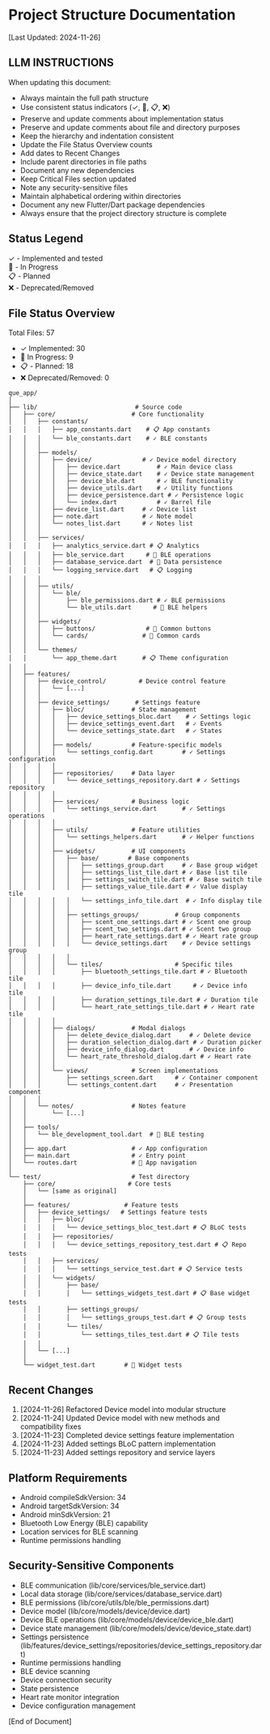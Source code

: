# Project Structure Documentation
[Last Updated: 2024-11-26]

## LLM INSTRUCTIONS
When updating this document:
- Always maintain the full path structure
- Use consistent status indicators (✓, 🔄, 📋, ❌)
- Preserve and update comments about implementation status
- Preserve and update comments about file and directory purposes
- Keep the hierarchy and indentation consistent
- Update the File Status Overview counts
- Add dates to Recent Changes
- Include parent directories in file paths
- Document any new dependencies
- Keep Critical Files section updated
- Note any security-sensitive files
- Maintain alphabetical ordering within directories
- Document any new Flutter/Dart package dependencies
- Always ensure that the project directory structure is complete

## Status Legend
✓ - Implemented and tested  
🔄 - In Progress  
📋 - Planned  
❌ - Deprecated/Removed

## File Status Overview
Total Files: 57
- ✓ Implemented: 30
- 🔄 In Progress: 9
- 📋 - Planned: 18
- ❌ Deprecated/Removed: 0

```
que_app/
│
├── lib/                           # Source code
│   ├── core/                     # Core functionality
│   │   ├── constants/
│   │   │   ├── app_constants.dart    # 📋 App constants
│   │   │   └── ble_constants.dart    # ✓ BLE constants
│   │   │
│   │   ├── models/
│   │   │   ├── device/              # ✓ Device model directory
│   │   │   │   ├── device.dart          # ✓ Main device class
│   │   │   │   ├── device_state.dart    # ✓ Device state management
│   │   │   │   ├── device_ble.dart      # ✓ BLE functionality
│   │   │   │   ├── device_utils.dart    # ✓ Utility functions
│   │   │   │   ├── device_persistence.dart # ✓ Persistence logic
│   │   │   │   └── index.dart           # ✓ Barrel file
│   │   │   ├── device_list.dart     # ✓ Device list
│   │   │   ├── note.dart            # ✓ Note model
│   │   │   └── notes_list.dart      # ✓ Notes list
│   │   │
│   │   ├── services/
│   │   │   ├── analytics_service.dart # 📋 Analytics
│   │   │   ├── ble_service.dart      # 🔄 BLE operations
│   │   │   ├── database_service.dart  # 🔄 Data persistence
│   │   │   └── logging_service.dart   # 📋 Logging
│   │   │
│   │   ├── utils/
│   │   │   └── ble/
│   │   │       ├── ble_permissions.dart # ✓ BLE permissions
│   │   │       └── ble_utils.dart      # 🔄 BLE helpers
│   │   │
│   │   ├── widgets/
│   │   │   ├── buttons/              # 🔄 Common buttons
│   │   │   └── cards/               # 🔄 Common cards
│   │   │
│   │   └── themes/
│   │       └── app_theme.dart       # 📋 Theme configuration
│   │
│   ├── features/
│   │   ├── device_control/         # Device control feature
│   │   │   └── [...]
│   │   │
│   │   ├── device_settings/       # Settings feature
│   │   │   ├── bloc/             # State management
│   │   │   │   ├── device_settings_bloc.dart    # ✓ Settings logic
│   │   │   │   ├── device_settings_event.dart   # ✓ Events
│   │   │   │   └── device_settings_state.dart   # ✓ States
│   │   │   │
│   │   │   ├── models/           # Feature-specific models
│   │   │   │   └── settings_config.dart        # ✓ Settings configuration
│   │   │   │
│   │   │   ├── repositories/     # Data layer
│   │   │   │   └── device_settings_repository.dart # ✓ Settings repository
│   │   │   │
│   │   │   ├── services/         # Business logic
│   │   │   │   └── settings_service.dart       # ✓ Settings operations
│   │   │   │
│   │   │   ├── utils/            # Feature utilities
│   │   │   │   └── settings_helpers.dart       # ✓ Helper functions
│   │   │   │
│   │   │   ├── widgets/          # UI components
│   │   │   │   ├── base/        # Base components
│   │   │   │   │   ├── settings_group.dart     # ✓ Base group widget
│   │   │   │   │   ├── settings_list_tile.dart # ✓ Base list tile
│   │   │   │   │   ├── settings_switch_tile.dart # ✓ Base switch tile
│   │   │   │   │   ├── settings_value_tile.dart # ✓ Value display tile
│   │   │   │   │   └── settings_info_tile.dart  # ✓ Info display tile
│   │   │   │   │
│   │   │   │   ├── settings_groups/          # Group components
│   │   │   │   │   ├── scent_one_settings.dart # ✓ Scent one group
│   │   │   │   │   ├── scent_two_settings.dart # ✓ Scent two group
│   │   │   │   │   ├── heart_rate_settings.dart # ✓ Heart rate group
│   │   │   │   │   └── device_settings.dart    # ✓ Device settings group
│   │   │   │   │
│   │   │   │   └── tiles/                    # Specific tiles
│   │   │   │       ├── bluetooth_settings_tile.dart # ✓ Bluetooth tile
│   │   │   │       ├── device_info_tile.dart      # ✓ Device info tile
│   │   │   │       ├── duration_settings_tile.dart # ✓ Duration tile
│   │   │   │       └── heart_rate_settings_tile.dart # ✓ Heart rate tile
│   │   │   │
│   │   │   ├── dialogs/          # Modal dialogs
│   │   │   │   ├── delete_device_dialog.dart     # ✓ Delete device
│   │   │   │   ├── duration_selection_dialog.dart # ✓ Duration picker
│   │   │   │   ├── device_info_dialog.dart       # ✓ Device info
│   │   │   │   └── heart_rate_threshold_dialog.dart # ✓ Heart rate
│   │   │   │
│   │   │   └── views/            # Screen implementations
│   │   │       ├── settings_screen.dart      # ✓ Container component
│   │   │       └── settings_content.dart     # ✓ Presentation component
│   │   │
│   │   └── notes/                # Notes feature
│   │       └── [...]
│   │
│   ├── tools/
│   │   └── ble_development_tool.dart  # 🔄 BLE testing
│   │
│   ├── app.dart                  # ✓ App configuration
│   ├── main.dart                 # ✓ Entry point
│   └── routes.dart               # 🔄 App navigation
│
└── test/                         # Test directory
    ├── core/                    # Core tests
    │   └── [same as original]
    │
    ├── features/               # Feature tests
    │   ├── device_settings/   # Settings feature tests
    │   │   ├── bloc/
    │   │   │   └── device_settings_bloc_test.dart # 📋 BLoC tests
    │   │   ├── repositories/
    │   │   │   └── device_settings_repository_test.dart # 📋 Repo tests
    │   │   ├── services/
    │   │   │   └── settings_service_test.dart # 📋 Service tests
    │   │   └── widgets/
    │   │       ├── base/
    │   │       │   └── settings_widgets_test.dart # 📋 Base widget tests
    │   │       ├── settings_groups/
    │   │       │   └── settings_groups_test.dart # 📋 Group tests
    │   │       └── tiles/
    │   │           └── settings_tiles_test.dart # 📋 Tile tests
    │   │
    │   └── [...]
    │
    └── widget_test.dart        # 🔄 Widget tests
```

## Recent Changes
1. [2024-11-26] Refactored Device model into modular structure
2. [2024-11-24] Updated Device model with new methods and compatibility fixes
3. [2024-11-23] Completed device settings feature implementation
4. [2024-11-23] Added settings BLoC pattern implementation
5. [2024-11-23] Added settings repository and service layers

## Platform Requirements
- Android compileSdkVersion: 34
- Android targetSdkVersion: 34
- Android minSdkVersion: 21
- Bluetooth Low Energy (BLE) capability
- Location services for BLE scanning
- Runtime permissions handling

## Security-Sensitive Components
- BLE communication (lib/core/services/ble_service.dart)
- Local data storage (lib/core/services/database_service.dart)
- BLE permissions (lib/core/utils/ble/ble_permissions.dart)
- Device model (lib/core/models/device/device.dart)
- Device BLE operations (lib/core/models/device/device_ble.dart)
- Device state management (lib/core/models/device/device_state.dart)
- Settings persistence (lib/features/device_settings/repositories/device_settings_repository.dart)
- Runtime permissions handling
- BLE device scanning
- Device connection security
- State persistence
- Heart rate monitor integration
- Device configuration management

[End of Document]